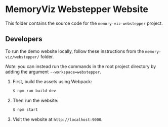 # MemoryViz Webstepper Website

This folder contains the source code for the `memory-viz-webstepper` project.

## Developers

To run the demo website locally, follow these instructions from the `memory-viz/webstepper/` folder.

_Note_: you can instead run the commands in the root project directory by adding the argument `--workspace=webstepper`.

1. First, build the assets using Webpack:

    ```bash
    $ npm run build-dev
    ```

2. Then run the website:

    ```bash
    $ npm start
    ```

3. Visit the website at `http://localhost:9000`.
